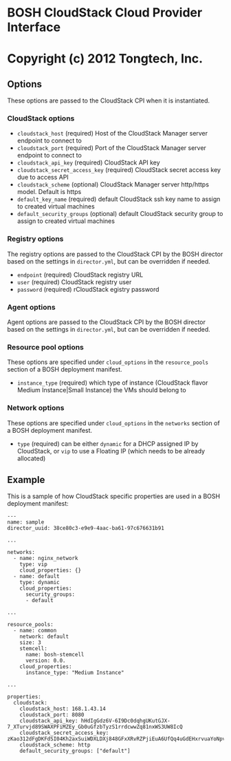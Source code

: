 # BOSH CloudStack Cloud Provider Interface
# Copyright (c) 2012 Tongtech, Inc.


## Options

These options are passed to the CloudStack CPI when it is instantiated.

### CloudStack options

* `cloudstack_host` (required)
  Host of the CloudStack Manager server endpoint to connect to
* `cloudstack_port` (required)
  Port of the CloudStack Manager server endpoint to connect to
* `cloudstack_api_key` (required)
  CloudStack API key
* `cloudstack_secret_access_key` (required)
  CloudStack secret access key due to access API
* `cloudstack_scheme` (optional)
  CloudStack Manager server http/https model. Default is https 
* `default_key_name` (required)
  default CloudStack ssh key name to assign to created virtual machines
* `default_security_groups` (optional)
  default CloudStack security group to assign to created virtual machines


### Registry options

The registry options are passed to the CloudStack CPI by the BOSH director based on the settings in `director.yml`, but can be overridden if needed.

* `endpoint` (required)
  CloudStack registry URL
* `user` (required)
  CloudStack registry user
* `password` (required)
  rCloudStack egistry password

### Agent options

Agent options are passed to the CloudStack  CPI by the BOSH director based on the settings in `director.yml`, but can be overridden if needed.

### Resource pool options

These options are specified under `cloud_options` in the `resource_pools` section of a BOSH deployment manifest.

* `instance_type` (required)
  which type of instance (CloudStack flavor Medium Instance|Small Instance) the VMs should belong to


### Network options

These options are specified under `cloud_options` in the `networks` section of a BOSH deployment manifest.

* `type` (required)
  can be either `dynamic` for a DHCP assigned IP by CloudStack, or `vip` to use a Floating IP (which needs to be already allocated)

## Example

This is a sample of how CloudStack specific properties are used in a BOSH deployment manifest:

    ---
    name: sample
    director_uuid: 38ce80c3-e9e9-4aac-ba61-97c676631b91

    ...

    networks:
      - name: nginx_network
        type: vip
        cloud_properties: {}
      - name: default
        type: dynamic
        cloud_properties:
          security_groups:
          - default

    ...

    resource_pools:
      - name: common
        network: default
        size: 3
        stemcell:
          name: bosh-stemcell
          version: 0.0.
        cloud_properties:
          instance_type: "Medium Instance"

    ...

    properties:
      cloudstack:
        cloudstack_host: 168.1.43.14
        cloudstack_port: 8080
        cloudstack_api_key: hHdIgGdz6V-6I9Dc0dqhgUKutGJX-7_XTurvjd89SWAXPFiMZEy_Gb0uGfzbTyzS1rrdcwwZq81nxWS3UW8IcQ
        cloudstack_secret_access_key: zKao312dFgDKFdSI04Kh2axSuiWDXLDXj848GFxXRvRZPjiEuA6UfQq4uGdEHxrvuaYoNpv3_SBWfRqX6lPIwg
        cloudstack_scheme: http
        default_security_groups: ["default"]